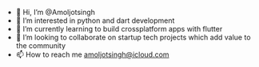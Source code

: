- 👋 Hi, I’m @Amoljotsingh
- 👀 I’m interested in python and dart development
- 🌱 I’m currently learning to build crossplatform apps with flutter
- 💞️ I’m looking to collaborate on startup tech projects which add value to the community
- 📫 How to reach me amoljotsingh@icloud.com

<!---
Amoljotsingh/Amoljotsingh is a ✨ special ✨ repository because its `README.md` (this file) appears on your GitHub profile.
You can click the Preview link to take a look at your changes.
--->
